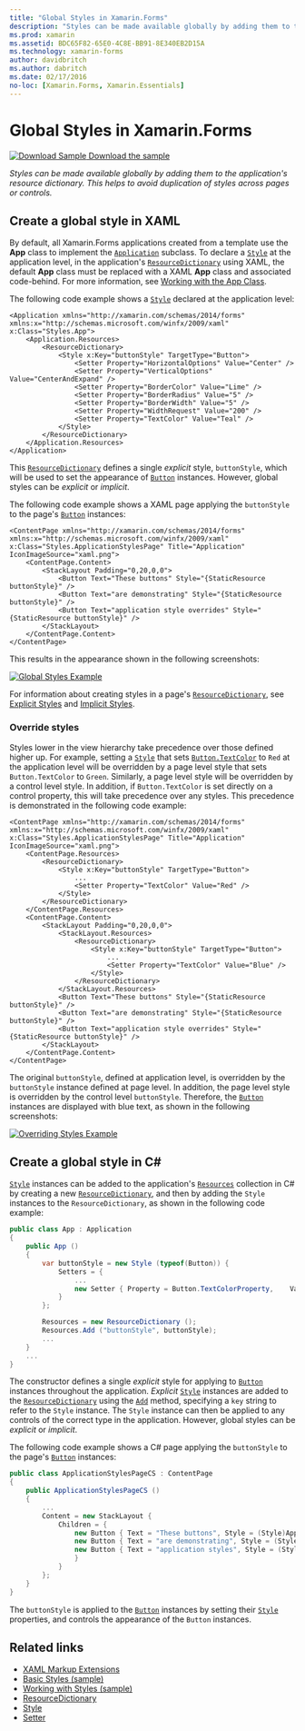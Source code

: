 ```yaml
---
title: "Global Styles in Xamarin.Forms"
description: "Styles can be made available globally by adding them to the application's resource dictionary. This helps to avoid duplication of styles across pages or controls."
ms.prod: xamarin
ms.assetid: BDC65F82-65E0-4C8E-BB91-8E340EB2D15A
ms.technology: xamarin-forms
author: davidbritch
ms.author: dabritch
ms.date: 02/17/2016
no-loc: [Xamarin.Forms, Xamarin.Essentials]
---
```


# Global Styles in Xamarin.Forms

[![Download Sample](~/media/shared/download.png) Download the sample](https://docs.microsoft.com/samples/xamarin/xamarin-forms-samples/userinterface-styles-basicstyles)

_Styles can be made available globally by adding them to the application's resource dictionary. This helps to avoid duplication of styles across pages or controls._

## Create a global style in XAML

By default, all Xamarin.Forms applications created from a template use the **App** class to implement the [`Application`](xref:Xamarin.Forms.Application) subclass. To declare a [`Style`](xref:Xamarin.Forms.Style) at the application level, in the application's [`ResourceDictionary`](xref:Xamarin.Forms.ResourceDictionary) using XAML, the default **App** class must be replaced with a XAML **App** class and associated code-behind. For more information, see [Working with the App Class](~/xamarin-forms/app-fundamentals/application-class.md).

The following code example shows a [`Style`](xref:Xamarin.Forms.Style) declared at the application level:

```xaml
<Application xmlns="http://xamarin.com/schemas/2014/forms" xmlns:x="http://schemas.microsoft.com/winfx/2009/xaml" x:Class="Styles.App">
    <Application.Resources>
        <ResourceDictionary>
            <Style x:Key="buttonStyle" TargetType="Button">
                <Setter Property="HorizontalOptions" Value="Center" />
                <Setter Property="VerticalOptions" Value="CenterAndExpand" />
                <Setter Property="BorderColor" Value="Lime" />
                <Setter Property="BorderRadius" Value="5" />
                <Setter Property="BorderWidth" Value="5" />
                <Setter Property="WidthRequest" Value="200" />
                <Setter Property="TextColor" Value="Teal" />
            </Style>
        </ResourceDictionary>
    </Application.Resources>
</Application>
```

This [`ResourceDictionary`](xref:Xamarin.Forms.ResourceDictionary) defines a single *explicit* style, `buttonStyle`, which will be used to set the appearance of [`Button`](xref:Xamarin.Forms.Button) instances. However, global styles can be *explicit* or *implicit*.

The following code example shows a XAML page applying the `buttonStyle` to the page's [`Button`](xref:Xamarin.Forms.Button) instances:

```xaml
<ContentPage xmlns="http://xamarin.com/schemas/2014/forms" xmlns:x="http://schemas.microsoft.com/winfx/2009/xaml" x:Class="Styles.ApplicationStylesPage" Title="Application" IconImageSource="xaml.png">
    <ContentPage.Content>
        <StackLayout Padding="0,20,0,0">
            <Button Text="These buttons" Style="{StaticResource buttonStyle}" />
            <Button Text="are demonstrating" Style="{StaticResource buttonStyle}" />
            <Button Text="application style overrides" Style="{StaticResource buttonStyle}" />
        </StackLayout>
    </ContentPage.Content>
</ContentPage>
```

This results in the appearance shown in the following screenshots:

[![Global Styles Example](application-images/application-styles-1.png)](application-images/application-styles-1-large.png#lightbox "Global Styles Example")

For information about creating styles in a page's [`ResourceDictionary`](xref:Xamarin.Forms.ResourceDictionary), see [Explicit Styles](~/xamarin-forms/user-interface/styles/explicit.md) and [Implicit Styles](~/xamarin-forms/user-interface/styles/implicit.md).

### Override styles

Styles lower in the view hierarchy take precedence over those defined higher up. For example, setting a [`Style`](xref:Xamarin.Forms.Style) that sets [`Button.TextColor`](xref:Xamarin.Forms.Button.TextColor) to `Red` at the application level will be overridden by a page level style that sets `Button.TextColor` to `Green`. Similarly, a page level style will be overridden by a control level style. In addition, if `Button.TextColor` is set directly on a control property, this will take precedence over any styles. This precedence is demonstrated in the following code example:

```xaml
<ContentPage xmlns="http://xamarin.com/schemas/2014/forms" xmlns:x="http://schemas.microsoft.com/winfx/2009/xaml" x:Class="Styles.ApplicationStylesPage" Title="Application" IconImageSource="xaml.png">
    <ContentPage.Resources>
        <ResourceDictionary>
            <Style x:Key="buttonStyle" TargetType="Button">
                ...
                <Setter Property="TextColor" Value="Red" />
            </Style>
        </ResourceDictionary>
    </ContentPage.Resources>
    <ContentPage.Content>
        <StackLayout Padding="0,20,0,0">
            <StackLayout.Resources>
                <ResourceDictionary>
                    <Style x:Key="buttonStyle" TargetType="Button">
                        ...
                        <Setter Property="TextColor" Value="Blue" />
                    </Style>
                </ResourceDictionary>
            </StackLayout.Resources>
            <Button Text="These buttons" Style="{StaticResource buttonStyle}" />
            <Button Text="are demonstrating" Style="{StaticResource buttonStyle}" />
            <Button Text="application style overrides" Style="{StaticResource buttonStyle}" />
        </StackLayout>
    </ContentPage.Content>
</ContentPage>
```

The original `buttonStyle`, defined at application level, is overridden by the `buttonStyle` instance defined at page level. In addition, the page level style is overridden by the control level `buttonStyle`. Therefore, the [`Button`](xref:Xamarin.Forms.Button) instances are displayed with blue text, as shown in the following screenshots:

[![Overriding Styles Example](application-images/application-styles-2.png)](application-images/application-styles-2-large.png#lightbox "Overriding Styles Example")

## Create a global style in C&#35;

[`Style`](xref:Xamarin.Forms.Style) instances can be added to the application's [`Resources`](xref:Xamarin.Forms.VisualElement.Resources) collection in C# by creating a new [`ResourceDictionary`](xref:Xamarin.Forms.ResourceDictionary), and then by adding the `Style` instances to the `ResourceDictionary`, as shown in the following code example:

```csharp
public class App : Application
{
    public App ()
    {
        var buttonStyle = new Style (typeof(Button)) {
            Setters = {
                ...
                new Setter { Property = Button.TextColorProperty,    Value = Color.Teal }
            }
        };

        Resources = new ResourceDictionary ();
        Resources.Add ("buttonStyle", buttonStyle);
        ...
    }
    ...
}
```

The constructor defines a single *explicit* style for applying to [`Button`](xref:Xamarin.Forms.Button) instances throughout the application. *Explicit* [`Style`](xref:Xamarin.Forms.Style) instances are added to the [`ResourceDictionary`](xref:Xamarin.Forms.ResourceDictionary) using the [`Add`](xref:Xamarin.Forms.ResourceDictionary.Add(System.String,System.Object)) method, specifying a `key` string to refer to the `Style` instance. The `Style` instance can then be applied to any controls of the correct type in the application. However, global styles can be *explicit* or *implicit*.

The following code example shows a C# page applying the `buttonStyle` to the page's [`Button`](xref:Xamarin.Forms.Button) instances:

```csharp
public class ApplicationStylesPageCS : ContentPage
{
    public ApplicationStylesPageCS ()
    {
        ...
        Content = new StackLayout {
            Children = {
                new Button { Text = "These buttons", Style = (Style)Application.Current.Resources ["buttonStyle"] },
                new Button { Text = "are demonstrating", Style = (Style)Application.Current.Resources ["buttonStyle"] },
                new Button { Text = "application styles", Style = (Style)Application.Current.Resources ["buttonStyle"]
                }
            }
        };
    }
}
```

The `buttonStyle` is applied to the [`Button`](xref:Xamarin.Forms.Button) instances by setting their [`Style`](xref:Xamarin.Forms.NavigableElement.Style) properties, and controls the appearance of the `Button` instances.

## Related links

- [XAML Markup Extensions](~/xamarin-forms/xaml/xaml-basics/xaml-markup-extensions.md)
- [Basic Styles (sample)](/samples/xamarin/xamarin-forms-samples/userinterface-styles-basicstyles)
- [Working with Styles (sample)](/samples/xamarin/xamarin-forms-samples/workingwithstyles)
- [ResourceDictionary](xref:Xamarin.Forms.ResourceDictionary)
- [Style](xref:Xamarin.Forms.Style)
- [Setter](xref:Xamarin.Forms.Setter)